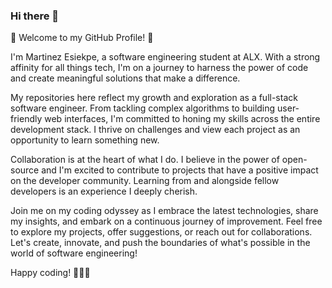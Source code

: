 ### Hi there 👋
👋 Welcome to my GitHub Profile! 🚀

I'm Martinez Esiekpe, a  software engineering student at ALX. With a strong affinity for all things tech, I'm on a journey to harness the power of code and create meaningful solutions that make a difference.

My repositories here reflect my growth and exploration as a full-stack software engineer. From tackling complex algorithms to building user-friendly web interfaces, I'm committed to honing my skills across the entire development stack. I thrive on challenges and view each project as an opportunity to learn something new.

Collaboration is at the heart of what I do. I believe in the power of open-source and I'm excited to contribute to projects that have a positive impact on the developer community. Learning from and alongside fellow developers is an experience I deeply cherish.

Join me on my coding odyssey as I embrace the latest technologies, share my insights, and embark on a continuous journey of improvement. Feel free to explore my projects, offer suggestions, or reach out for collaborations. Let's create, innovate, and push the boundaries of what's possible in the world of software engineering!

Happy coding! 👨‍💻🌟
